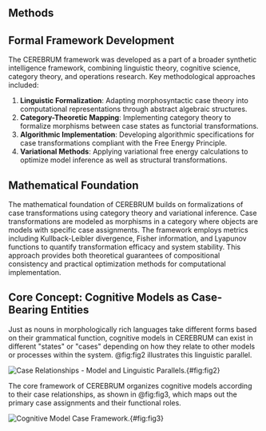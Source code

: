 ## Methods

## Formal Framework Development
The CEREBRUM framework was developed as a part of a broader synthetic intelligence framework, combining linguistic theory, cognitive science, category theory, and operations research. Key methodological approaches included:
1. **Linguistic Formalization**: Adapting morphosyntactic case theory into computational representations through abstract algebraic structures.
2. **Category-Theoretic Mapping**: Implementing category theory to formalize morphisms between case states as functorial transformations.
3. **Algorithmic Implementation**: Developing algorithmic specifications for case transformations compliant with the Free Energy Principle.
4. **Variational Methods**: Applying variational free energy calculations to optimize model inference as well as structural transformations.

## Mathematical Foundation
The mathematical foundation of CEREBRUM builds on formalizations of case transformations using category theory and variational inference. Case transformations are modeled as morphisms in a category where objects are models with specific case assignments. The framework employs metrics including Kullback-Leibler divergence, Fisher information, and Lyapunov functions to quantify transformation efficacy and system stability. This approach provides both theoretical guarantees of compositional consistency and practical optimization methods for computational implementation.

## Core Concept: Cognitive Models as Case-Bearing Entities
Just as nouns in morphologically rich languages take different forms based on their grammatical function, cognitive models in CEREBRUM can exist in different "states" or "cases" depending on how they relate to other models or processes within the system. @fig:fig2 illustrates this linguistic parallel.

![Case Relationships - Model and Linguistic Parallels.](Figure_2.png){#fig:fig2}

The core framework of CEREBRUM organizes cognitive models according to their case relationships, as shown in @fig:fig3, which maps out the primary case assignments and their functional roles.

![Cognitive Model Case Framework.](Figure_3.png){#fig:fig3}
